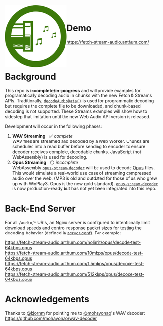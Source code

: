 <img clear="both" align="left" width="200px" src="https://raw.githubusercontent.com/AnthumChris/fetch-stream-audio/master/favicon.ico" /><br>

# Demo

https://fetch-stream-audio.anthum.com/

<br><br>

# Background

This repo is **incomplete/in-progress** and will provide examples for programatically decoding audio in chunks with the new Fetch &amp; Streams APIs.  Traditionally, [`decodeAudioData()`](https://developer.mozilla.org/en-US/docs/Web/API/BaseAudioContext/decodeAudioData) is used for programmatic decoding but requires the complete file to be downloaded, and chunk-based decoding is not supported.  These Streams examples will show how to sidestep that limitation until the new Web Audio API version is released.

Development will occur in the following phases:

1. **WAV Streaming** &nbsp; ✅ *complete*<br>WAV files are streamed and decoded by a Web Worker.  Chunks are scheduled into a read buffer before sending to encoder to ensure decoder receives complete, decodable chunks.  JavaScript (not WebAssembly) is used for decoding.
1. **Opus Streaming** &nbsp; 😶 *incomplete*<br>WebAssembly [`opus-stream-decoder`](https://github.com/AnthumChris/opus-stream-decoder) will be used to decode [Opus](http://opus-codec.org/) files.  This would simulate a real-world use case of streaming compressed audio over the web.  (MP3 is old and outdated for those of us who grew up with WinPlay3.  Opus is the new gold standard).  [`opus-stream-decoder`](https://github.com/AnthumChris/opus-stream-decoder) is now production-ready but has not yet been integrated into this repo.

# Back-End Server

For all `/audio/*` URIs, an Nginx server is configured to intentionally limit download speeds and control response packet sizes for testing the decoding behavior (defined in [server.conf](.conf/nginx/server.conf)).  For example:

https://fetch-stream-audio.anthum.com/nolimit/opus/decode-test-64kbps.opus<br>
https://fetch-stream-audio.anthum.com/10mbps/opus/decode-test-64kbps.opus<br>
https://fetch-stream-audio.anthum.com/1.5mbps/opus/decode-test-64kbps.opus<br>
https://fetch-stream-audio.anthum.com/512kbps/opus/decode-test-64kbps.opus

# Acknowledgements

Thanks to [@bjornm](https://github.com/bjornm) for pointing me to [@mohayonao](https://github.com/mohayonao)'s WAV decoder: https://github.com/mohayonao/wav-decoder
